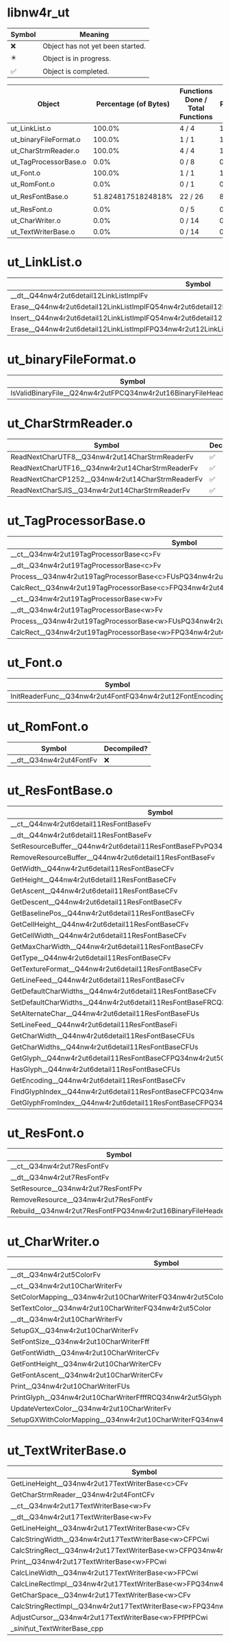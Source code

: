 # libnw4r_ut
| Symbol | Meaning 
| ------------- | ------------- 
| :x: | Object has not yet been started. 
| :eight_pointed_black_star: | Object is in progress. 
| :white_check_mark: | Object is completed. 


| Object | Percentage (of Bytes) | Functions Done / Total Functions | Percentage (Functions) | Status 
| ------------- | ------------- | ------------- | ------------- | ------------- 
| ut_LinkList.o | 100.0% | 4 / 4 | 100.0% | :white_check_mark: 
| ut_binaryFileFormat.o | 100.0% | 1 / 1 | 100.0% | :white_check_mark: 
| ut_CharStrmReader.o | 100.0% | 4 / 4 | 100.0% | :white_check_mark: 
| ut_TagProcessorBase.o | 0.0% | 0 / 8 | 0.0% | :x: 
| ut_Font.o | 100.0% | 1 / 1 | 100.0% | :white_check_mark: 
| ut_RomFont.o | 0.0% | 0 / 1 | 0.0% | :x: 
| ut_ResFontBase.o | 51.82481751824818% | 22 / 26 | 84.61538461538461% | :eight_pointed_black_star: 
| ut_ResFont.o | 0.0% | 0 / 5 | 0.0% | :x: 
| ut_CharWriter.o | 0.0% | 0 / 14 | 0.0% | :x: 
| ut_TextWriterBase.o | 0.0% | 0 / 14 | 0.0% | :x: 


# ut_LinkList.o
| Symbol | Decompiled? |
| ------------- | ------------- |
| __dt__Q44nw4r2ut6detail12LinkListImplFv | :white_check_mark: |
| Erase__Q44nw4r2ut6detail12LinkListImplFQ54nw4r2ut6detail12LinkListImpl8Iterator | :white_check_mark: |
| Insert__Q44nw4r2ut6detail12LinkListImplFQ54nw4r2ut6detail12LinkListImpl8IteratorPQ34nw4r2ut12LinkListNode | :white_check_mark: |
| Erase__Q44nw4r2ut6detail12LinkListImplFPQ34nw4r2ut12LinkListNode | :white_check_mark: |


# ut_binaryFileFormat.o
| Symbol | Decompiled? |
| ------------- | ------------- |
| IsValidBinaryFile__Q24nw4r2utFPCQ34nw4r2ut16BinaryFileHeaderUlUsUs | :white_check_mark: |


# ut_CharStrmReader.o
| Symbol | Decompiled? |
| ------------- | ------------- |
| ReadNextCharUTF8__Q34nw4r2ut14CharStrmReaderFv | :white_check_mark: |
| ReadNextCharUTF16__Q34nw4r2ut14CharStrmReaderFv | :white_check_mark: |
| ReadNextCharCP1252__Q34nw4r2ut14CharStrmReaderFv | :white_check_mark: |
| ReadNextCharSJIS__Q34nw4r2ut14CharStrmReaderFv | :white_check_mark: |


# ut_TagProcessorBase.o
| Symbol | Decompiled? |
| ------------- | ------------- |
| __ct__Q34nw4r2ut19TagProcessorBase&lt;c&gt;Fv | :x: |
| __dt__Q34nw4r2ut19TagProcessorBase&lt;c&gt;Fv | :x: |
| Process__Q34nw4r2ut19TagProcessorBase&lt;c&gt;FUsPQ34nw4r2ut15PrintContext&lt;c&gt; | :x: |
| CalcRect__Q34nw4r2ut19TagProcessorBase&lt;c&gt;FPQ34nw4r2ut4RectUsPQ34nw4r2ut15PrintContext&lt;c&gt; | :x: |
| __ct__Q34nw4r2ut19TagProcessorBase&lt;w&gt;Fv | :x: |
| __dt__Q34nw4r2ut19TagProcessorBase&lt;w&gt;Fv | :x: |
| Process__Q34nw4r2ut19TagProcessorBase&lt;w&gt;FUsPQ34nw4r2ut15PrintContext&lt;w&gt; | :x: |
| CalcRect__Q34nw4r2ut19TagProcessorBase&lt;w&gt;FPQ34nw4r2ut4RectUsPQ34nw4r2ut15PrintContext&lt;w&gt; | :x: |


# ut_Font.o
| Symbol | Decompiled? |
| ------------- | ------------- |
| InitReaderFunc__Q34nw4r2ut4FontFQ34nw4r2ut12FontEncoding | :white_check_mark: |


# ut_RomFont.o
| Symbol | Decompiled? |
| ------------- | ------------- |
| __dt__Q34nw4r2ut4FontFv | :x: |


# ut_ResFontBase.o
| Symbol | Decompiled? |
| ------------- | ------------- |
| __ct__Q44nw4r2ut6detail11ResFontBaseFv | :white_check_mark: |
| __dt__Q44nw4r2ut6detail11ResFontBaseFv | :white_check_mark: |
| SetResourceBuffer__Q44nw4r2ut6detail11ResFontBaseFPvPQ34nw4r2ut15FontInformation | :white_check_mark: |
| RemoveResourceBuffer__Q44nw4r2ut6detail11ResFontBaseFv | :white_check_mark: |
| GetWidth__Q44nw4r2ut6detail11ResFontBaseCFv | :white_check_mark: |
| GetHeight__Q44nw4r2ut6detail11ResFontBaseCFv | :white_check_mark: |
| GetAscent__Q44nw4r2ut6detail11ResFontBaseCFv | :white_check_mark: |
| GetDescent__Q44nw4r2ut6detail11ResFontBaseCFv | :white_check_mark: |
| GetBaselinePos__Q44nw4r2ut6detail11ResFontBaseCFv | :white_check_mark: |
| GetCellHeight__Q44nw4r2ut6detail11ResFontBaseCFv | :white_check_mark: |
| GetCellWidth__Q44nw4r2ut6detail11ResFontBaseCFv | :white_check_mark: |
| GetMaxCharWidth__Q44nw4r2ut6detail11ResFontBaseCFv | :white_check_mark: |
| GetType__Q44nw4r2ut6detail11ResFontBaseCFv | :white_check_mark: |
| GetTextureFormat__Q44nw4r2ut6detail11ResFontBaseCFv | :white_check_mark: |
| GetLineFeed__Q44nw4r2ut6detail11ResFontBaseCFv | :white_check_mark: |
| GetDefaultCharWidths__Q44nw4r2ut6detail11ResFontBaseCFv | :white_check_mark: |
| SetDefaultCharWidths__Q44nw4r2ut6detail11ResFontBaseFRCQ34nw4r2ut10CharWidths | :white_check_mark: |
| SetAlternateChar__Q44nw4r2ut6detail11ResFontBaseFUs | :white_check_mark: |
| SetLineFeed__Q44nw4r2ut6detail11ResFontBaseFi | :white_check_mark: |
| GetCharWidth__Q44nw4r2ut6detail11ResFontBaseCFUs | :white_check_mark: |
| GetCharWidths__Q44nw4r2ut6detail11ResFontBaseCFUs | :x: |
| GetGlyph__Q44nw4r2ut6detail11ResFontBaseCFPQ34nw4r2ut5GlyphUs | :x: |
| HasGlyph__Q44nw4r2ut6detail11ResFontBaseCFUs | :x: |
| GetEncoding__Q44nw4r2ut6detail11ResFontBaseCFv | :white_check_mark: |
| FindGlyphIndex__Q44nw4r2ut6detail11ResFontBaseCFPCQ34nw4r2ut11FontCodeMapUs | :white_check_mark: |
| GetGlyphFromIndex__Q44nw4r2ut6detail11ResFontBaseCFPQ34nw4r2ut5GlyphUs | :x: |


# ut_ResFont.o
| Symbol | Decompiled? |
| ------------- | ------------- |
| __ct__Q34nw4r2ut7ResFontFv | :x: |
| __dt__Q34nw4r2ut7ResFontFv | :x: |
| SetResource__Q34nw4r2ut7ResFontFPv | :x: |
| RemoveResource__Q34nw4r2ut7ResFontFv | :x: |
| Rebuild__Q34nw4r2ut7ResFontFPQ34nw4r2ut16BinaryFileHeader | :x: |


# ut_CharWriter.o
| Symbol | Decompiled? |
| ------------- | ------------- |
| __dt__Q34nw4r2ut5ColorFv | :x: |
| __ct__Q34nw4r2ut10CharWriterFv | :x: |
| SetColorMapping__Q34nw4r2ut10CharWriterFQ34nw4r2ut5ColorQ34nw4r2ut5Color | :x: |
| SetTextColor__Q34nw4r2ut10CharWriterFQ34nw4r2ut5Color | :x: |
| __dt__Q34nw4r2ut10CharWriterFv | :x: |
| SetupGX__Q34nw4r2ut10CharWriterFv | :x: |
| SetFontSize__Q34nw4r2ut10CharWriterFff | :x: |
| GetFontWidth__Q34nw4r2ut10CharWriterCFv | :x: |
| GetFontHeight__Q34nw4r2ut10CharWriterCFv | :x: |
| GetFontAscent__Q34nw4r2ut10CharWriterCFv | :x: |
| Print__Q34nw4r2ut10CharWriterFUs | :x: |
| PrintGlyph__Q34nw4r2ut10CharWriterFfffRCQ34nw4r2ut5Glyph | :x: |
| UpdateVertexColor__Q34nw4r2ut10CharWriterFv | :x: |
| SetupGXWithColorMapping__Q34nw4r2ut10CharWriterFQ34nw4r2ut5ColorQ34nw4r2ut5Color | :x: |


# ut_TextWriterBase.o
| Symbol | Decompiled? |
| ------------- | ------------- |
| GetLineHeight__Q34nw4r2ut17TextWriterBase&lt;c&gt;CFv | :x: |
| GetCharStrmReader__Q34nw4r2ut4FontCFv | :x: |
| __ct__Q34nw4r2ut17TextWriterBase&lt;w&gt;Fv | :x: |
| __dt__Q34nw4r2ut17TextWriterBase&lt;w&gt;Fv | :x: |
| GetLineHeight__Q34nw4r2ut17TextWriterBase&lt;w&gt;CFv | :x: |
| CalcStringWidth__Q34nw4r2ut17TextWriterBase&lt;w&gt;CFPCwi | :x: |
| CalcStringRect__Q34nw4r2ut17TextWriterBase&lt;w&gt;CFPQ34nw4r2ut4RectPCwi | :x: |
| Print__Q34nw4r2ut17TextWriterBase&lt;w&gt;FPCwi | :x: |
| CalcLineWidth__Q34nw4r2ut17TextWriterBase&lt;w&gt;FPCwi | :x: |
| CalcLineRectImpl__Q34nw4r2ut17TextWriterBase&lt;w&gt;FPQ34nw4r2ut4RectPPCwi | :x: |
| GetCharSpace__Q34nw4r2ut17TextWriterBase&lt;w&gt;CFv | :x: |
| CalcStringRectImpl__Q34nw4r2ut17TextWriterBase&lt;w&gt;FPQ34nw4r2ut4RectPCwi | :x: |
| AdjustCursor__Q34nw4r2ut17TextWriterBase&lt;w&gt;FPfPfPCwi | :x: |
| __sinit_\ut_TextWriterBase_cpp | :x: |


